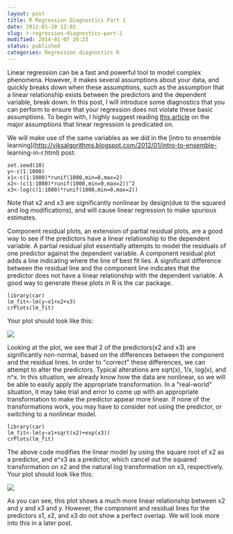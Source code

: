 ```yaml
---
layout: post
title: R Regression Diagnostics Part 1
date: 2012-01-20 12:02
slug: r-regression-diagnostics-part-1
modified: 2014-01-07 20:23
status: published
categories: Regression diagnostics R
---
```


Linear regression can be a fast and powerful tool to model complex phenomena.
However, it makes several assumptions about your data, and quickly breaks down
when these assumptions, such as the assumption that a linear relationship
exists between the predictors and the dependent variable, break down. In this
post, I will introduce some diagnostics that you can perform to ensure that
your regression does not violate these basic assumptions. To begin with, I
highly suggest reading [this article](http://www.duke.edu/~rnau/testing.htm)
on the major assumptions that linear regression is predicated on.  
  
We will make use of the same variables as we did in the [intro to ensemble
learning](http://viksalgorithms.blogspot.com/2012/01/intro-to-ensemble-
learning-in-r.html) post:  
  

    
    
      
    set.seed(10)  
    y<-c(1:1000)  
    x1<-c(1:1000)*runif(1000,min=0,max=2)  
    x2<-(c(1:1000)*runif(1000,min=0,max=2))^2  
    x3<-log(c(1:1000)*runif(1000,min=0,max=2))  
    

Note that x2 and x3 are significantly nonlinear by design(due to the squared
and log modifications), and will cause linear regression to make spurious
estimates.  
  
Component residual plots, an extension of partial residual plots, are a good
way to see if the predictors have a linear relationship to the dependent
variable. A partial residual plot essentially attempts to model the residuals
of one predictor against the dependent variable. A component residual plot
adds a line indicating where the line of best fit lies. A significant
difference between the residual line and the component line indicates that the
predictor does not have a linear relationship with the dependent variable. A
good way to generate these plots in R is the car package.  
  

    
    
      
    library(car)  
    lm_fit<-lm(y~x1+x2+x3)  
    crPlots(lm_fit)  
    

Your plot should look like this:

![](https://vik-affirm-assets.s3-us-west-1.amazonaws.com/crplots.png)

  
Looking at the plot, we see that 2 of the predictors(x2 and x3) are
significantly non-normal, based on the differences between the component and
the residual lines. In order to "correct" these differences, we can attempt to
alter the predictors. Typical alterations are sqrt(x), 1/x, log(x), and n^x.
In this situation, we already know how the data are nonlinear, so we will be
able to easily apply the appropriate transformation. In a "real-world"
situation, it may take trial and error to come up with an appropriate
transformation to make the predictor appear more linear. If none of the
transformations work, you may have to consider not using the predictor, or
switching to a nonlinear model.  
  

    
    
      
    library(car)  
    lm_fit<-lm(y~x1+sqrt(x2)+exp(x3))  
    crPlots(lm_fit)  
    

The above code modifies the linear model by using the square root of x2 as a
predictor, and e^x3 as a predictor, which cancel out the squared
transformation on x2 and the natural log transformation on x3, respectively.
Your plot should look like this:  

![](https://vik-affirm-assets.s3-us-west-1.amazonaws.com/crplots2.png)

  
As you can see, this plot shows a much more linear relationship between x2 and
y and x3 and y. However, the component and residual lines for the predictors
x1, x2, and x3 do not show a perfect overlap. We will look more into this in a
later post.